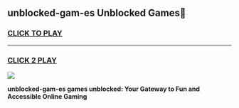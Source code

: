 
## unblocked-gam-es Unblocked Games👋
<h3>
<a href="https://news.freeplayer.one?title=unblocked-gam-es&ref=16F">CLICK TO PLAY</a></h3>
<hr>

<h3>
<a href="https://news.freeplayer.one?title=unblocked-gam-es&ref=16F">CLICK 2 PLAY</a>
  
</h3>

<a href="https://news.freeplayer.one?title=unblocked-gam-es&ref=16F/"><img src="https://clearcache.store/games.png"></a>


**unblocked-gam-es games unblocked: Your Gateway to Fun and Accessible Online Gaming**
